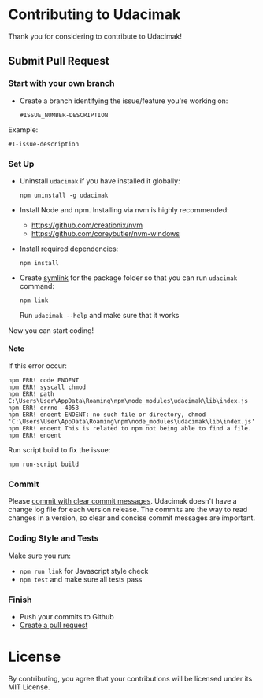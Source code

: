 # Contributing to Udacimak

Thank you for considering to contribute to Udacimak!

## Submit Pull Request

### Start with your own branch
- Create a branch identifying the issue/feature you're working on:

  ```
  #ISSUE_NUMBER-DESCRIPTION
  ```

Example:

  ```
  #1-issue-description
  ```

### Set Up

- Uninstall `udacimak` if you have installed it globally:

  ```
  npm uninstall -g udacimak
  ```

- Install Node and npm. Installing via nvm is highly recommended:
  - https://github.com/creationix/nvm
  - https://github.com/coreybutler/nvm-windows

- Install required dependencies:

  ```shell
  npm install
  ```

- Create [symlink](https://docs.npmjs.com/cli/link) for the package folder so
that you can run `udacimak` command:

  ```shell
  npm link
  ```

  Run `udacimak --help` and make sure that it works

Now you can start coding!

#### Note

If this error occur:

```shell
npm ERR! code ENOENT
npm ERR! syscall chmod
npm ERR! path C:\Users\User\AppData\Roaming\npm\node_modules\udacimak\lib\index.js
npm ERR! errno -4058
npm ERR! enoent ENOENT: no such file or directory, chmod 'C:\Users\User\AppData\Roaming\npm\node_modules\udacimak\lib\index.js'
npm ERR! enoent This is related to npm not being able to find a file.
npm ERR! enoent
```

Run script build to fix the issue:

```shell
npm run-script build
```

### Commit
Please [commit with clear commit messages](https://github.com/trein/dev-best-practices/wiki/Git-Commit-Best-Practices).
Udacimak doesn't have a change log file for each version release. The commits
are the way to read changes in a version, so clear and concise commit
messages are important.

### Coding Style and Tests
Make sure you run:
- `npm run link` for Javascript style check
- `npm test` and make sure all tests pass

### Finish
- Push your commits to Github
- [Create a pull request](https://help.github.com/articles/creating-a-pull-request/)

# License
By contributing, you agree that your contributions will be licensed under
its MIT License.
